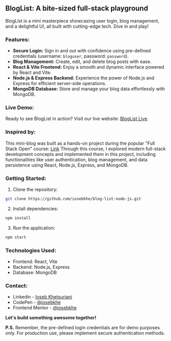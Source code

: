## BlogList: A bite-sized full-stack playground

BlogList is a mini masterpiece showcasing user login, blog management, and a delightful UI, all built with cutting-edge tech. Dive in and play!

### Features:

* **Secure Login:** Sign in and out with confidence using pre-defined credentials (username: `bloguser`, password: `password`).
* **Blog Management:** Create, edit, and delete blog posts with ease.
* **React & Vite Frontend:** Enjoy a smooth and dynamic interface powered by React and Vite.
* **Node.js & Express Backend:** Experience the power of Node.js and Express for efficient server-side operations.
* **MongoDB Database:** Store and manage your blog data effortlessly with MongoDB.

### Live Demo:

Ready to see BlogList in action? Visit our live website: [BlogList Live](https://bloglist-rp53.onrender.com/).

### Inspired by:

This mini-blog was built as a hands-on project during the popular "Full Stack Open" course: [Link](https://fullstackopen.com/en/ ) Through this course, I explored modern full-stack development concepts and implemented them in this project, including functionalities like user authentication, blog management, and data persistence using React, Node.js, Express, and MongoDB.

### Getting Started:

1. Clone the repository: 
```sh
git clone https://github.com/iosebkhe/blog-list-node-js.git
```

2. Install dependencies: 
```sh
npm install
```

3. Run the application: 
```sh
npm start
```

### Technologies Used:

* Frontend: React, Vite
* Backend: Node.js, Express
* Database: MongoDB

### Contact:

- Linkedin - [Ioseb Khetsuriani](https://www.linkedin.com/in/ioseb-khetsuriani-1831801b5/)
- CodePen - [@iosebkhe](https://codepen.io/iosebkhe)
- Frontend Mentor - [@iosebkhe](https://www.frontendmentor.io/profile/iosebkhe)

**Let's build something awesome together!**

**P.S.** Remember, the pre-defined login credentials are for demo purposes only. For production use, please implement secure authentication methods.
